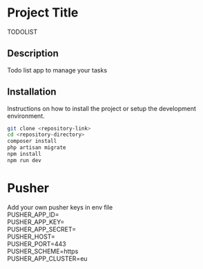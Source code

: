 # Project Title
TODOLIST  
## Description

Todo list app to manage your tasks  

## Installation

Instructions on how to install the project or setup the development environment.

```bash
git clone <repository-link>
cd <repository-directory>
composer install
php artisan migrate
npm install
npm run dev

```
# Pusher
Add your own pusher keys in env file  
PUSHER_APP_ID=  
PUSHER_APP_KEY=  
PUSHER_APP_SECRET=  
PUSHER_HOST=  
PUSHER_PORT=443  
PUSHER_SCHEME=https  
PUSHER_APP_CLUSTER=eu  



